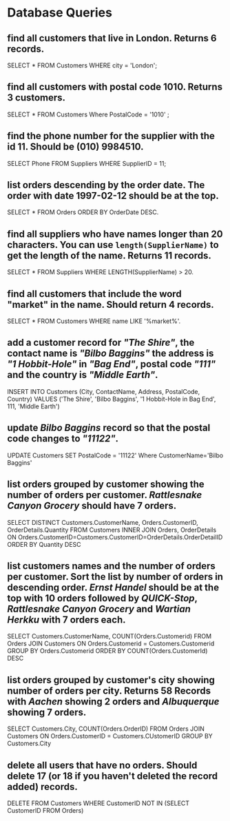 # Database Queries

## find all customers that live in London. Returns 6 records.
SELECT * FROM Customers WHERE city = 'London';

## find all customers with postal code 1010. Returns 3 customers.
SELECT * FROM Customers Where PostalCode = '1010' ;
## find the phone number for the supplier with the id 11. Should be (010) 9984510.
SELECT Phone FROM Suppliers WHERE SupplierID = 11;
## list orders descending by the order date. The order with date 1997-02-12 should be at the top.
SELECT * FROM Orders ORDER BY OrderDate DESC.
## find all suppliers who have names longer than 20 characters. You can use `length(SupplierName)` to get the length of the name. Returns 11 records.
SELECT * FROM Suppliers WHERE LENGTH(SupplierName) > 20.
## find all customers that include the word "market" in the name. Should return 4 records.
SELECT * FROM Customers WHERE name LIKE '%market%'.
## add a customer record for _"The Shire"_, the contact name is _"Bilbo Baggins"_ the address is _"1 Hobbit-Hole"_ in _"Bag End"_, postal code _"111"_ and the country is _"Middle Earth"_.
INSERT INTO Customers (City, ContactName, Address, PostalCode, Country)
VALUES ('The Shire', 'Bilbo Baggins', '1 Hobbit-Hole in Bag End', 111, 'Middle Earth')
## update _Bilbo Baggins_ record so that the postal code changes to _"11122"_.
UPDATE Customers SET PostalCode = '11122' Where CustomerName='Bilbo Baggins' 
## list orders grouped by customer showing the number of orders per customer. _Rattlesnake Canyon Grocery_ should have 7 orders.
SELECT DISTINCT Customers.CustomerName, Orders.CustomerID, OrderDetails.Quantity
FROM Customers
INNER JOIN Orders, OrderDetails
ON Orders.CustomerID=Customers.CustomerID=OrderDetails.OrderDetailID ORDER BY Quantity DESC
## list customers names and the number of orders per customer. Sort the list by number of orders in descending order. _Ernst Handel_ should be at the top with 10 orders followed by _QUICK-Stop_, _Rattlesnake Canyon Grocery_ and _Wartian Herkku_ with 7 orders each.
SELECT Customers.CustomerName, COUNT(Orders.Customerid) FROM Orders JOIN Customers ON Orders.Customerid = Customers.Customerid GROUP BY Orders.Customerid ORDER BY COUNT(Orders.CustomerId) DESC
## list orders grouped by customer's city showing number of orders per city. Returns 58 Records with _Aachen_ showing 2 orders and _Albuquerque_ showing 7 orders.
SELECT Customers.City, COUNT(Orders.OrderID) FROM Orders JOIN Customers ON Orders.CustomerID = Customers.CUstomerID GROUP BY Customers.City
## delete all users that have no orders. Should delete 17 (or 18 if you haven't deleted the record added) records.
DELETE FROM Customers WHERE CustomerID NOT IN (SELECT CustomerID FROM Orders)